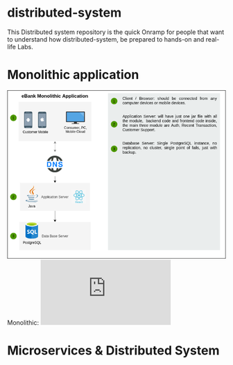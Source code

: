 # distributed-system
This Distributed system repository is the quick Onramp for people that want to understand how distributed-system, be prepared to hands-on and real-life Labs.

# Monolithic application
![Monolithic Logo](/docs/Monolithic.png)
Monolithic: ![microservices.io](https://microservices.io/patterns/monolithic.html)
# Microservices & Distributed System

